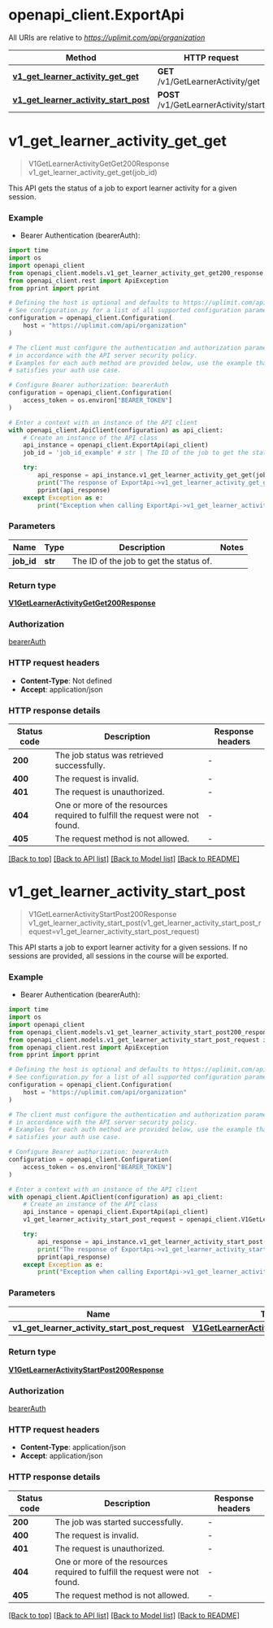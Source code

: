 # openapi_client.ExportApi

All URIs are relative to *https://uplimit.com/api/organization*

Method | HTTP request | Description
------------- | ------------- | -------------
[**v1_get_learner_activity_get_get**](ExportApi.md#v1_get_learner_activity_get_get) | **GET** /v1/GetLearnerActivity/get | 
[**v1_get_learner_activity_start_post**](ExportApi.md#v1_get_learner_activity_start_post) | **POST** /v1/GetLearnerActivity/start | 


# **v1_get_learner_activity_get_get**
> V1GetLearnerActivityGetGet200Response v1_get_learner_activity_get_get(job_id)



This API gets the status of a job to export learner activity for a given session.

### Example

* Bearer Authentication (bearerAuth):
```python
import time
import os
import openapi_client
from openapi_client.models.v1_get_learner_activity_get_get200_response import V1GetLearnerActivityGetGet200Response
from openapi_client.rest import ApiException
from pprint import pprint

# Defining the host is optional and defaults to https://uplimit.com/api/organization
# See configuration.py for a list of all supported configuration parameters.
configuration = openapi_client.Configuration(
    host = "https://uplimit.com/api/organization"
)

# The client must configure the authentication and authorization parameters
# in accordance with the API server security policy.
# Examples for each auth method are provided below, use the example that
# satisfies your auth use case.

# Configure Bearer authorization: bearerAuth
configuration = openapi_client.Configuration(
    access_token = os.environ["BEARER_TOKEN"]
)

# Enter a context with an instance of the API client
with openapi_client.ApiClient(configuration) as api_client:
    # Create an instance of the API class
    api_instance = openapi_client.ExportApi(api_client)
    job_id = 'job_id_example' # str | The ID of the job to get the status of.

    try:
        api_response = api_instance.v1_get_learner_activity_get_get(job_id)
        print("The response of ExportApi->v1_get_learner_activity_get_get:\n")
        pprint(api_response)
    except Exception as e:
        print("Exception when calling ExportApi->v1_get_learner_activity_get_get: %s\n" % e)
```



### Parameters

Name | Type | Description  | Notes
------------- | ------------- | ------------- | -------------
 **job_id** | **str**| The ID of the job to get the status of. | 

### Return type

[**V1GetLearnerActivityGetGet200Response**](V1GetLearnerActivityGetGet200Response.md)

### Authorization

[bearerAuth](../README.md#bearerAuth)

### HTTP request headers

 - **Content-Type**: Not defined
 - **Accept**: application/json

### HTTP response details
| Status code | Description | Response headers |
|-------------|-------------|------------------|
**200** | The job status was retrieved successfully. |  -  |
**400** | The request is invalid. |  -  |
**401** | The request is unauthorized. |  -  |
**404** | One or more of the resources required to fulfill the request were not found. |  -  |
**405** | The request method is not allowed. |  -  |

[[Back to top]](#) [[Back to API list]](../README.md#documentation-for-api-endpoints) [[Back to Model list]](../README.md#documentation-for-models) [[Back to README]](../README.md)

# **v1_get_learner_activity_start_post**
> V1GetLearnerActivityStartPost200Response v1_get_learner_activity_start_post(v1_get_learner_activity_start_post_request=v1_get_learner_activity_start_post_request)



This API starts a job to export learner activity for a given sessions. If no sessions are provided, all sessions in the course will be exported.

### Example

* Bearer Authentication (bearerAuth):
```python
import time
import os
import openapi_client
from openapi_client.models.v1_get_learner_activity_start_post200_response import V1GetLearnerActivityStartPost200Response
from openapi_client.models.v1_get_learner_activity_start_post_request import V1GetLearnerActivityStartPostRequest
from openapi_client.rest import ApiException
from pprint import pprint

# Defining the host is optional and defaults to https://uplimit.com/api/organization
# See configuration.py for a list of all supported configuration parameters.
configuration = openapi_client.Configuration(
    host = "https://uplimit.com/api/organization"
)

# The client must configure the authentication and authorization parameters
# in accordance with the API server security policy.
# Examples for each auth method are provided below, use the example that
# satisfies your auth use case.

# Configure Bearer authorization: bearerAuth
configuration = openapi_client.Configuration(
    access_token = os.environ["BEARER_TOKEN"]
)

# Enter a context with an instance of the API client
with openapi_client.ApiClient(configuration) as api_client:
    # Create an instance of the API class
    api_instance = openapi_client.ExportApi(api_client)
    v1_get_learner_activity_start_post_request = openapi_client.V1GetLearnerActivityStartPostRequest() # V1GetLearnerActivityStartPostRequest |  (optional)

    try:
        api_response = api_instance.v1_get_learner_activity_start_post(v1_get_learner_activity_start_post_request=v1_get_learner_activity_start_post_request)
        print("The response of ExportApi->v1_get_learner_activity_start_post:\n")
        pprint(api_response)
    except Exception as e:
        print("Exception when calling ExportApi->v1_get_learner_activity_start_post: %s\n" % e)
```



### Parameters

Name | Type | Description  | Notes
------------- | ------------- | ------------- | -------------
 **v1_get_learner_activity_start_post_request** | [**V1GetLearnerActivityStartPostRequest**](V1GetLearnerActivityStartPostRequest.md)|  | [optional] 

### Return type

[**V1GetLearnerActivityStartPost200Response**](V1GetLearnerActivityStartPost200Response.md)

### Authorization

[bearerAuth](../README.md#bearerAuth)

### HTTP request headers

 - **Content-Type**: application/json
 - **Accept**: application/json

### HTTP response details
| Status code | Description | Response headers |
|-------------|-------------|------------------|
**200** | The job was started successfully. |  -  |
**400** | The request is invalid. |  -  |
**401** | The request is unauthorized. |  -  |
**404** | One or more of the resources required to fulfill the request were not found. |  -  |
**405** | The request method is not allowed. |  -  |

[[Back to top]](#) [[Back to API list]](../README.md#documentation-for-api-endpoints) [[Back to Model list]](../README.md#documentation-for-models) [[Back to README]](../README.md)

